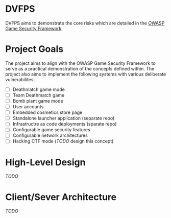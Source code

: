 # DVFPS

DVFPS aims to demonstrate the core risks which are detailed in the [OWASP Game Security Framework](https://owasp.org/www-project-game-security-framework/).

# Project Goals

The project aims to align with the OWASP Game Security Framework to serve as a practical demonstration of the concepts defined within. The project also aims to implement the following systems with various deliberate vulnerabilites:

- [ ] Deathmatch game mode
- [ ] Team Deathmatch game 
- [ ] Bomb plant game mode
- [ ] User accounts
- [ ] Embedded cosmetics store page
- [ ] Standalone launcher application (separate repo)
- [ ] Infrastructre as code deployments (sparate repo)
- [ ] Configurable game security features
- [ ] Configurable network architectures
- [ ] Hacking CTF mode (*TODO* design this concept)

# High-Level Design 

*TODO*

# Client/Sever Architecture

*TODO*
